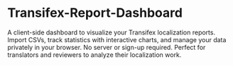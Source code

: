 # Transifex-Report-Dashboard
A client-side dashboard to visualize your Transifex localization reports. Import CSVs, track statistics with interactive charts, and manage your data privately in your browser. No server or sign-up required. Perfect for translators and reviewers to analyze their localization work.
